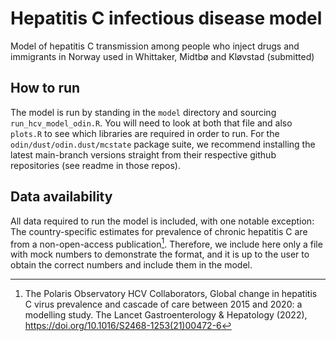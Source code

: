 # Hepatitis C infectious disease model
Model of hepatitis C transmission among people who inject drugs and immigrants in Norway used in Whittaker, Midtbø and Kløvstad (submitted)

## How to run
The model is run by standing in the `model` directory and sourcing `run_hcv_model_odin.R`.
You will need to look at both that file and also `plots.R` to see which libraries are required in order to run. For the `odin/dust/odin.dust/mcstate` package suite, we recommend installing the latest main-branch versions straight from their respective github repositories (see readme in those repos).

## Data availability
All data required to run the model is included, with one notable exception: The country-specific estimates for prevalence of chronic hepatitis C are from a non-open-access publication[^1]. Therefore, we include here only a file with mock numbers to demonstrate the format, and it is up to the user to obtain the correct numbers and include them in the model.

[^1]: The Polaris Observatory HCV Collaborators, Global change in hepatitis C virus prevalence and cascade of care between 2015 and 2020: a modelling study. The Lancet Gastroenterology & Hepatology (2022), https://doi.org/10.1016/S2468-1253(21)00472-6
